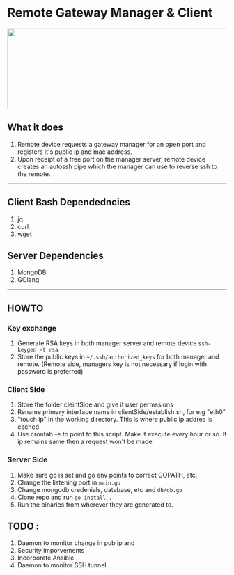 
# Remote Gateway Manager & Client

<p align="center">
<img width="531" height="186" src="https://github.com/RakshitAdmar/gwCfgServer/blob/master/docs/RemoteGatewayManager.png">
</p>

## What it does 
1. Remote device  requests a gateway manager for an open port and registers it's public ip and mac address. 
2. Upon receipt of a free port on the manager server, remote device creates an autossh pipe which the manager can use to reverse ssh to the remote.

---

## Client Bash Dependedncies 
1. jq
2. curl
3. wget

## Server Dependencies 
1. MongoDB
2. GOlang

---

## HOWTO

### Key exchange
1. Generate RSA keys in both manager server and remote device `ssh-keygen -t rsa`
2. Store the public keys in `~/.ssh/authorized_keys` for both manager and remote. (Remote side, managers key is not necessary if login with password is preferred)

### Client Side
1. Store the folder cleintSide and give it user permssions
2. Rename primary interface name in clientSide/establish.sh, for e.g "eth0"
3. "touch ip" in the working directory. This is where public ip addres is cached
4. Use crontab -e to point to this script. Make it execute every hour or so. If ip remains same then a request won't be made


### Server Side

1. Make sure go is set and go env points to correct GOPATH, etc.
2. Change the listening port in `main.go`
3. Change mongodb credenials, database, etc and `db/db.go`
4. Clone repo and run `go install . `
5. Run the binaries from wherever they are generated to. 

## TODO :

1. Daemon to monitor change in pub ip and 
2. Security imporvements
3. Incorporate Ansible
3. Daemon to monitor SSH tunnel
